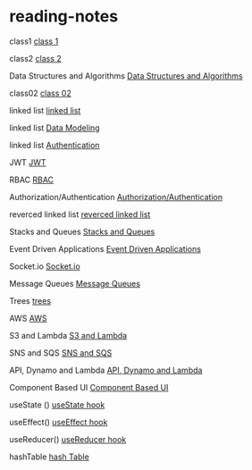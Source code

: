 # reading-notes

class1
[class 1](./class1.md)

class2
[class 2](./class2.md)

Data Structures and Algorithms
[Data Structures and Algorithms](./Data%20Structures%20and%20Algorithms.md)


class02
[class 02](./class02.md)

linked list
[linked list](./linkedlist/linkedlist.md)

linked list
[Data Modeling](./DataModeling.md)


linked list
[Authentication](./Authentication.md)

JWT
[JWT](./JWT.md)

RBAC
[RBAC](./RBAC.md)

Authorization/Authentication
[Authorization/Authentication](./Authorization-Authentication.md)

reverced linked list
[reverced linked list](./reverced%20linkedlist/reverced.md)

Stacks and Queues
[Stacks and Queues](./Stacks%26Queues.md)

Event Driven Applications
[Event Driven Applications](./EventDrivenApplications.md)

Socket.io
[Socket.io](./Socket-io.md)

Message Queues
[Message Queues](./MessageQueues.md)

Trees
[trees](./trees.md)

AWS
[AWS](./AWS.md)

S3 and Lambda
[S3 and Lambda](./S3&lambda.md)

SNS and SQS
[SNS and SQS](./sns&sqs.md)

API, Dynamo and Lambda
[API, Dynamo and Lambda](./Dynamo&Lambda.md)

Component Based UI
[Component Based UI](./ComponentBasedUI.md)

useState ()
[useState hook](./usestate.md)

useEffect()
[useEffect hook](./useEffect.md)

useReducer()
[useReducer hook](./usereducer.md)

hashTable
[hash Table](./hashtable.md)